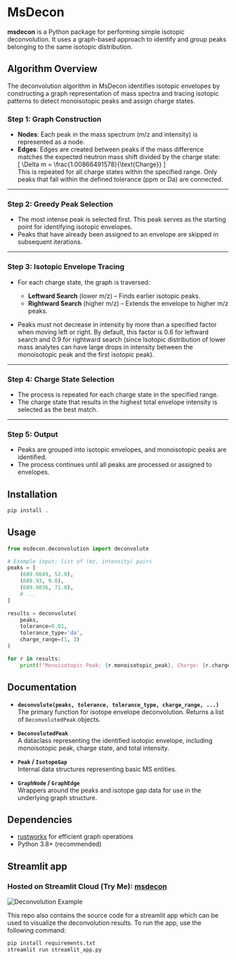# MsDecon

**msdecon** is a Python package for performing simple isotopic deconvolution. It uses a graph-based approach 
to identify and group peaks belonging to the same isotopic distribution. 

## **Algorithm Overview**  

The deconvolution algorithm in MsDecon identifies isotopic envelopes by constructing a graph representation of mass spectra and tracing isotopic patterns to detect monoisotopic peaks and assign charge states.  

### **Step 1: Graph Construction**  
- **Nodes**: Each peak in the mass spectrum (m/z and intensity) is represented as a node.    
- **Edges**: Edges are created between peaks if the mass difference matches the expected neutron mass shift divided by the charge state:  
  \[
  \Delta m = \frac{1.00866491578}{\text{Charge}}
  \]  
  This is repeated for all charge states within the specified range. Only peaks that fall within the defined tolerance (ppm or Da) are connected.

---

### **Step 2: Greedy Peak Selection**  
- The most intense peak is selected first. This peak serves as the starting point for identifying isotopic envelopes.  
- Peaks that have already been assigned to an envelope are skipped in subsequent iterations.  

---

### **Step 3: Isotopic Envelope Tracing**  
- For each charge state, the graph is traversed:  
  - **Leftward Search** (lower m/z) – Finds earlier isotopic peaks.  
  - **Rightward Search** (higher m/z) – Extends the envelope to higher m/z peaks.  

- Peaks must not decrease in intensity by more than a specified factor when moving left or right. By default,
this factor is 0.6 for leftward search and 0.9 for rightward search (since Isotopic distribution of lower mass 
analytes can have large drops in intensity between the monoisotopic peak and the first isotopic peak).

---

### **Step 4: Charge State Selection**  
- The process is repeated for each charge state in the specified range.  
- The charge state that results in the highest total envelope intensity is selected as the best match.  

---

### **Step 5: Output**  
- Peaks are grouped into isotopic envelopes, and monoisotopic peaks are identified.  
- The process continues until all peaks are processed or assigned to envelopes.

## Installation

```bash
pip install .
```

## Usage

```python
from msdecon.deconvolution import deconvolute

# Example input: list of (mz, intensity) pairs
peaks = [
    (689.6649, 52.0),
    (689.93, 9.0),
    (689.9836, 71.0),
    # ...
]

results = deconvolute(
    peaks,
    tolerance=0.01,
    tolerance_type='da',
    charge_range=(1, 3)
)

for r in results:
    print(f"Monoisotopic Peak: {r.monoisotopic_peak}, Charge: {r.charge}, Total Intensity: {r.total_intensity}")
```

## Documentation

- **`deconvolute(peaks, tolerance, tolerance_type, charge_range, ...)`**  
  The primary function for isotope envelope deconvolution. Returns a list of `DeconvolutedPeak` objects.
  
- **`DeconvolutedPeak`**  
  A dataclass representing the identified isotopic envelope, including monoisotopic peak, charge state, and total intensity.

- **`Peak` / `IsotopeGap`**  
  Internal data structures representing basic MS entities.

- **`GraphNode` / `GraphEdge`**  
  Wrappers around the peaks and isotope gap data for use in the underlying graph structure.

## Dependencies

- [rustworkx](https://github.com/Qiskit/rustworkx) for efficient graph operations
- Python 3.8+ (recommended)

## Streamlit app

### Hosted on Streamlit Cloud (Try Me): [msdecon](https://msdecon.streamlit.app/)

![Deconvolution Example](example.gif)

This repo also contains the source code for a streamlit app which can be used to visualize the 
deconvolution results. To run the app, use the following command:

```bash
pip install requirements.txt
streamlit run streamlit_app.py
```